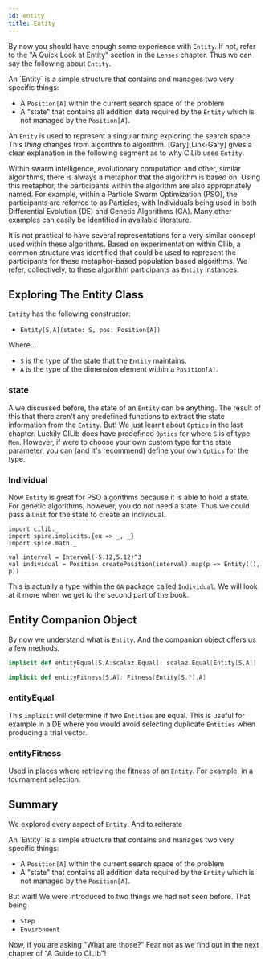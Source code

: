 ```yaml
---
id: entity
title: Entity
---
```


By now you should have enough some experience with `Entity`.
If not, refer to the "A Quick Look at Entity" section in the `Lenses` chapter.
Thus we can say the following about `Entity`.

<div class="callout callout-info">
An `Entity` is a simple structure that contains and manages two very
specific things:

- A `Position[A]` within the current search space of the problem
- A "state" that contains all addition data required by the `Entity`
  which is not managed by the `Position[A]`.
</div>

An `Enity` is used to represent a singular *thing* exploring the search space.
This *thing* changes from algorithm to algorithm.
[Gary][Link-Gary] gives a clear explanation in the following segment as to why CILib uses `Entity`.

<div class="callout callout-danger">
Within swarm intelligence, evolutionary computation and other, similar
algorithms, there is always a metaphor that the algorithm is based on.
Using this metaphor, the participants within the algorithm are also
appropriately named. For example, within a Particle Swarm Optimization (PSO),
the participants are referred to as Particles, with Individuals being
used in both Differential Evolution (DE) and Genetic Algorithms (GA).
Many other examples can easily be identified in available literature.

It is not practical to have several representations for a very similar
concept used within these algorithms. Based on experimentation within CIlib,
a common structure was identified that could be used to represent the
participants for these metaphor-based population based algorithms. We
refer, collectively, to these algorithm participants as `Entity` instances.
</div>

## Exploring The Entity Class

`Entity` has the following constructor:

- `Entity[S,A](state: S, pos: Position[A])`

Where...

- `S` is the type of the state that the `Entity` maintains.
- `A` is the type of the dimension element within a `Position[A]`.

### state

A we discussed before, the state of an `Entity` can be anything.
The result of this that there aren't any predefined functions to extract the state information from the `Entity`.
But! We just learnt about `Optics` in the last chapter.
Luckily CILib does have predefined `Optics` for where `S` is of type `Mem`.
However, if were to choose your own custom type for the state parameter, you can (and it's recommend) define your own `Optics` for the type.

### Individual

Now `Entity` is great for PSO algorithms because it is able to hold a state.
For genetic algorithms, however, you do not need a state.
Thus we could pass a `Unit` for the state to create an individual.

```tut:book:invisible
import cilib._
import spire.implicits.{eu => _, _}
import spire.math._
```
```tut:book:silent
val interval = Interval(-5.12,5.12)^3
val individual = Position.createPosition(interval).map(p => Entity((), p))
```

This is actually a type within the `GA` package called `Individual`.
We will look at it more when we get to the second part of the book.

## Entity Companion Object

By now we understand what is `Entity`.
And the companion object offers us a few methods.

```scala
implicit def entityEqual[S,A:scalaz.Equal]: scalaz.Equal[Entity[S,A]]

implicit def entityFitness[S,A]: Fitness[Entity[S,?],A]
```

### entityEqual

This `implicit` will determine if two `Entities` are equal.
This is useful for example in a DE where you would avoid selecting duplicate `Entities` when producing a trial vector.

### entityFitness

Used in places where retrieving the fitness of an `Entity`.
For example, in a tournament selection.


## Summary

We explored every aspect of `Entity`.
And to reiterate

<div class="callout callout-info">
An `Entity` is a simple structure that contains and manages two very
specific things:

- A `Position[A]` within the current search space of the problem
- A "state" that contains all addition data required by the `Entity`
  which is not managed by the `Position[A]`.
</div>

But wait! We were introduced to two things we had not seen before.
That being

- `Step`
- `Environment`

Now, if you are asking "What are those?"
Fear not as we find out in the next chapter of "A Guide to CILib"!

